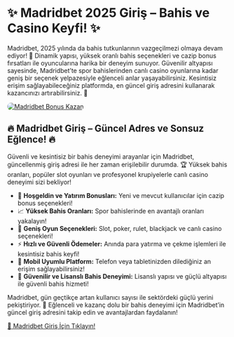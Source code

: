 # ✨ Madridbet 2025 Giriş – Bahis ve Casino Keyfi! ✨
<p>Madridbet, 2025 yılında da bahis tutkunlarının vazgeçilmezi olmaya devam ediyor! 🎰 Dinamik yapısı, yüksek oranlı bahis seçenekleri ve cazip bonus fırsatları ile oyuncularına harika bir deneyim sunuyor. Güvenilir altyapısı sayesinde, Madridbet’te spor bahislerinden canlı casino oyunlarına kadar geniş bir seçenek yelpazesiyle eğlenceli anlar yaşayabilirsiniz. Kesintisiz erişim sağlayabileceğiniz platformda, en güncel giriş adresini kullanarak kazancınızı artırabilirsiniz. 💸</p> <a href="https://shorto.link/VGlpt" title="Madridbet Bonus Fırsatları"> <img src="https://i.ibb.co/5K7Ks6w/zzzz3.gif" alt="Madridbet Bonus Kazan" style="max-width:100%; height:auto; border-radius:8px;"> </a> <div class="description"> <h2>🔥 Madridbet Giriş – Güncel Adres ve Sonsuz Eğlence! 🔥</h2> <p>Güvenli ve kesintisiz bir bahis deneyimi arayanlar için Madridbet, güncellenmiş giriş adresi ile her zaman erişilebilir durumda. 🏆 Yüksek bahis oranları, popüler slot oyunları ve profesyonel krupiyelerle canlı casino deneyimi sizi bekliyor!</p> <ul> <li>🎁 <strong>Hoşgeldin ve Yatırım Bonusları:</strong> Yeni ve mevcut kullanıcılar için cazip bonus seçenekleri!</li> <li>📈 <strong>Yüksek Bahis Oranları:</strong> Spor bahislerinde en avantajlı oranları yakalayın!</li> <li>🎲 <strong>Geniş Oyun Seçenekleri:</strong> Slot, poker, rulet, blackjack ve canlı casino seçenekleri!</li> <li>⚡️ <strong>Hızlı ve Güvenli Ödemeler:</strong> Anında para yatırma ve çekme işlemleri ile kesintisiz bahis keyfi!</li> <li>📱 <strong>Mobil Uyumlu Platform:</strong> Telefon veya tabletinizden dilediğiniz an erişim sağlayabilirsiniz!</li> <li>🔐 <strong>Güvenilir ve Lisanslı Bahis Deneyimi:</strong> Lisanslı yapısı ve güçlü altyapısı ile güvenli bahis hizmeti!</li> </ul> <p>Madridbet, gün geçtikçe artan kullanıcı sayısı ile sektördeki güçlü yerini pekiştiriyor. 🌟 Eğlenceli ve kazanç dolu bir bahis deneyimi için Madridbet’in güncel giriş adresini takip edin ve avantajlardan faydalanın!</p> <a href="https://shorto.link/VGlpt" title="Madridbet Giriş Adresi">🔗 Madridbet Giriş İçin Tıklayın!</a> </div>
